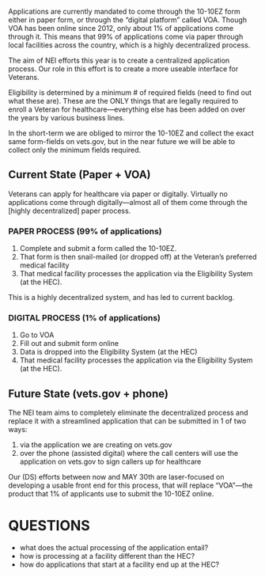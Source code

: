 Applications are currently mandated to come through the 10-10EZ form either in paper form, or through the “digital platform” called VOA. Though VOA has been online since 2012, only about 1% of applications come through it. This means that 99% of applications come via paper through local facilities across the country, which is a highly decentralized process. 

The aim of NEI efforts this year is to create a centralized application process. Our role in this effort is to create a more useable interface for Veterans. 

Eligibility is determined by a minimum # of required fields (need to find out what these are). These are the ONLY things that are legally required to enroll a Veteran for healthcare—everything else has been added on over the years by various business lines. 

In the short-term we are obliged to mirror the 10-10EZ and collect the exact same form-fields on vets.gov, but in the near future we will be able to collect only the minimum fields required. 

## Current State (Paper + VOA) 

Veterans can apply for healthcare via paper or digitally. Virtually no applications come through digitally—almost all of them come through the [highly decentralized] paper process. 

### PAPER PROCESS (99% of applications) 
1.	Complete and submit a form called the 10-10EZ. 
2.	That form is then snail-mailed (or dropped off) at the Veteran’s preferred medical facility
3.	That medical facility processes the application via the Eligibility System (at the HEC). 

This is a highly decentralized system, and has led to current backlog. 

### DIGITAL PROCESS (1% of applications) 
1.	Go to VOA
2.	Fill out and submit form online
3.	Data is dropped into the Eligibility System (at the HEC) 
4.	That medical facility processes the application via the Eligibility System (at the HEC).

## Future State (vets.gov + phone) 
The NEI team aims to completely eliminate the decentralized process and replace it with a streamlined application that can be submitted in 1 of two ways:
1.	via the application we are creating on vets.gov 
2.	over the phone (assisted digital) where the call centers will use the application on vets.gov to sign callers up for healthcare 

Our (DS) efforts between now and MAY 30th are laser-focused on developing a usable front end for this process, that will replace “VOA”—the product that 1% of applicants use to submit the 10-10EZ online. 

# QUESTIONS
+ what does the actual processing of the application entail? 
+ how is processing at a facility different than the HEC?
+ how do applications that start at a facility end up at the HEC? 
